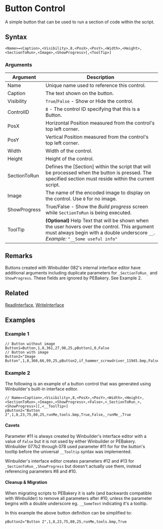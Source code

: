 # Button Control

A simple button that can be used to run a section of code within the script.

## Syntax

```pebakery
<Name>=<Caption>,<Visibility>,8,<PosX>,<PosY>,<Width>,<Height>,<SectionToRun>,<Image>,<ShowProgress>[,<ToolTip>]
```

### Arguments

| Argument | Description |
| --- | --- |
| Name | Unique name used to reference this control. |
| Caption | The text shown on the button. |
| Visibility | `True`/`False` - Show or Hide the control. |
| ControlID | `8` - The control ID specifying that this is a Button. |
| PosX | Horizontal Position measured from the control's top left corner. |
| PosY | Vertical Position measured from the control's top left corner. |
| Width | Width of the control. |
| Height | Height of the control. |
| SectionToRun | Defines the [Section] within the script that will be processed when the button is pressed. The specified section must reside within the current script. |
| Image | The name of the encoded image to display on the control. Use `0` for no image. |
| ShowProgress | True/False - Show the *Build progress* screen while `SectionToRun` is being executed. |
| ToolTip | **(Optional)** Help Text that will be shown when the user hovers over the control. This argument must always begin with a double underscore `__`. *Example:* `"__Some useful info"` |

## Remarks

Buttons created with Winbuilder 082's internal interface editor have additional arguments including duplicate parameters for `_SectionToRun_` and `ShowProgress`. These fields are ignored by PEBakery. See Example 2.

## Related

[ReadInterface](/Commands/Interface/ReadInterface.md), [WriteInterface](/Commands/Interface/WriteInterface.md)

## Examples

### Example 1

```pebakery
// Button without image
Button1=Button,1,8,361,27,98,25,pButton1,0,False
// Button with image
Button2="Image Button",1,8,360,66,99,25,pButton2,if_hammer_screwdriver_11945.bmp,False
```

### Example 2

The following is an example of a button control that was generated using Winbuilder's built-in interface editor.

```pebakery
// Name=<Caption>,<Visibility>,8,<PosX>,<PosY>,<Width>,<Height>,<SectionToRun>,<Image>,<ShowProgress>,<False>,<_SectionToRun_>,<ShowProgress>][,<__ToolTip>]
pButton2="Button 2",1,8,23,75,80,25,runMe,tools.bmp,True,False,_runMe_,True
```

#### Cavets

Parameter #11 is always created by Winbuilder's interface editor with a value of `False` but it is not used by either Winbuilder or PEBakery. Winbuilder 077b2 through 078 used parameter #11 for for the button's tooltip before the universal `__Tooltip` syntax was implemented.

Winbuilder's interface editor creates parameters #12 and #13 for `_SectionToRun_,ShowProgress`  but doesn't actually use them, instead referencing parameters #8 and #10.

#### Cleanup & Migration

When migrating scripts to PEBakery it is safe (and backwards compatible with Winbuilder) to remove all parameters after #10, unless the parameter begins with a double underscore eg. `__SomeText` indicating it's a tooltip.

In this example the above button definition can be simplified to:

```pebakery
pButton2="Button 2",1,8,23,75,80,25,runMe,tools.bmp,True
```
